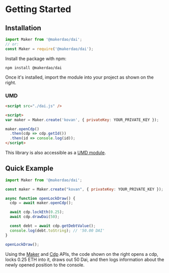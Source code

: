 # Getting Started

## Installation

```javascript
import Maker from '@makerdao/dai';
// or:
const Maker = require('@makerdao/dai');
```
Install the package with npm:

`npm install @makerdao/dai`

Once it's installed, import the module into your project as shown on the right.

### UMD

```html
<script src="./dai.js" />

<script>
var maker = Maker.create('kovan', { privateKey: YOUR_PRIVATE_KEY });

maker.openCdp()
  .then(cdp => cdp.getId())
  .then(id => console.log(id));
</script>
```

This library is also accessible as a [UMD module](https://github.com/umdjs/umd).

## Quick Example

```javascript
import Maker from '@makerdao/dai';

const maker = Maker.create("kovan", { privateKey: YOUR_PRIVATE_KEY });

async function openLockDraw() {
  cdp = await maker.openCdp();

  await cdp.lockEth(0.25);
  await cdp.drawDai(50);

  const debt = await cdp.getDebtValue();
  console.log(debt.toString); // '50.00 DAI'
}

openLockDraw();
```

Using the [Maker](#maker) and [Cdp](#cdp) APIs, the code shown on the right
opens a cdp, locks 0.25 ETH into it, draws out 50 Dai, and then logs information
about the newly opened position to the console.
